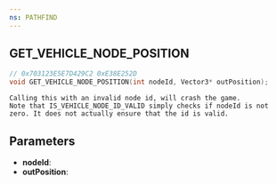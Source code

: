 ```yaml
---
ns: PATHFIND
---
```

## GET_VEHICLE_NODE_POSITION

```c
// 0x703123E5E7D429C2 0xE38E252D
void GET_VEHICLE_NODE_POSITION(int nodeId, Vector3* outPosition);
```

```
Calling this with an invalid node id, will crash the game.  
Note that IS_VEHICLE_NODE_ID_VALID simply checks if nodeId is not zero. It does not actually ensure that the id is valid.  
```

## Parameters
* **nodeId**: 
* **outPosition**: 

